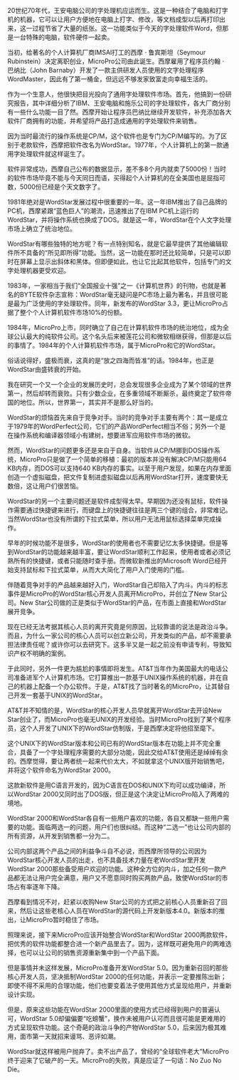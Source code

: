 20世纪70年代，王安电脑公司的字处理机应运而生。这是一种结合了电脑和打字机的机器，它可以让用户方便地在电脑上打字、修改，等文档成型以后再打印出来，这一过程节省了大量的纸张。这一功能类似于今天的字处理软件Word，但那是一台特殊的电脑，软件硬件一起卖。

当初，给著名的个人计算机厂商IMSAI打工的西摩 · 鲁宾斯坦（Seymour Rubinstein）决定离职创业，MicroPro公司由此诞生。西摩雇用了程序员约翰 · 巴纳比（John Barnaby）开发了一款主供研发人员使用的文字处理程序WordMaster，因此有了第一桶金，但远远不够发家致富走向幸福生活的。

作为一个生意人，他很快把目光投向了通用字处理软件市场。首先，他搞到一份研究报告，其中详细分析了IBM、王安电脑和施乐公司的字处理软件，各大厂商分别有一些什么功能一目了然。西摩开始让程序员巴纳比继续开发软件，补充添加各大软件厂商拥有的功能，并希望将产品打造成通用的字处理软件来销售。

因为当时最流行的操作系统是CP/M，这个软件也是专门为CP/M编写的。为了区别于老款软件，西摩把软件改名为WordStar。1977年，个人计算机上的第一款通用字处理软件就这样诞生了。

软件非常成功，西摩自己公布的数据显示，差不多8个月内就卖了5000份！当时的软件市场毕竟不能与今天同日而语，买得起个人计算机的在全美国也是屈指可数，5000份已经是个天文数字了。

1981年绝对是WordStar发展过程中很重要的一年。这一年IBM推出了自己品牌的PC机，西摩紧跟“蓝色巨人”的潮流，迅速推出了在IBM PC机上运行的WordStar，并将操作系统也换成了DOS。就是这一年，WordStar在个人文字处理市场上确立了统治地位。

WordStar有哪些独特的地方呢？有一点特别知名，就是它最早提供了其他编辑软件所不具备的“所见即所得”功能。当然，这一功能在那时还比较简单，只是可以即时在屏幕上显示出斜体和黑体。但即便如此，也让它比起其他软件，包括专门的文字处理机器更受欢迎。

1983年，一家相当于我们“全国报业十强”之一《计算机世界》的刊物，也就是著名的BYTE软件杂志宣称：WordStar毫无疑问是PC市场上最为著名，并且很可能是最为广泛使用的字处理软件。同年，新发布的WordStar 3.3，更让MicroPro占据了整个个人计算机软件市场10%的份额。

1984年，MicroPro上市，同时确立了自己在计算机软件市场的统治地位，成为全球公认最大的纯软件公司。这个名头后来被莲花公司和微软相继获得，但那是以后的事情了。1984年的个人计算机软件市场，属于MicroPro和它的WordStar。

俗话说得好，盛极而衰，这真的是“放之四海而皆准”的话。1984年，也正是WordStar由盛转衰的开始。

我在研究一个又一个企业的发展历史时，总会发现很多企业成为了某个领域的世界第一，然后却转而衰败。只有少数企业，在多重领域不断厮杀，最终奠定了软件帝国的地位。所以，世界第一，其实并不是那么好当的。

WordStar的烦恼首先来自于竞争对手。当时的竞争对手主要有两个：其一是成立于1979年的WordPerfect公司，它们的产品WordPerfect相当不俗；另外一个是在操作系统和编译器领域小有建树，想要进军应用软件市场的微软。

然而，WordStar的问题更多还是来自于自身。当软件从CP/M挪到DOS操作系统，MicroPro只是做了一个简单的移植：最初的版本并没有解决CP/M只能用64 KB内存，而DOS可以支持640 KB内存的事实。以至于用户发现，如果在内存里面创造一个虚拟磁盘，把文件复制进虚拟磁盘以后再用WordStar打开，速度要快无数倍，这让用户们很苦恼。

WordStar的另一个主要问题还是软件成型得太早。早期因为还没有鼠标，软件操作需要通过快捷键来进行，而键盘上的快捷键往往是两三个键的组合，非常难记。当然WordStar也没有所谓的下拉式菜单，所以用户无法用鼠标选择菜单完成操作。

早年的时候功能不是很多，WordStar的使用者也不需要记忆太多快捷键。但是等到WordStar的功能越来越丰富，要让WordStar顺利工作起来，使用者或者必须记熟所有的快捷键，或者只能随时查手册。而微软新推出的Microsoft Word已经开始支持鼠标和下拉式菜单，从而大大简化了用户入门使用的门槛。

伴随着竞争对手的产品越来越好入门，WordStar自己却陷入了内斗。内斗的标志事件是MicroPro的WordStar核心开发人员离开MicroPro，并创立了New Star公司。New Star公司做的正是类似于WordStar的产品，在市面上直接和WordStar展开竞争。

现在已经无法考据其核心人员的离开究竟是何原因，比较靠谱的说法是政治斗争。而且，为什么一家公司的核心人员可以创立新公司，开发类似的产品，却不需要承担法律责任呢？或许你可以去研究下。这多半又是一起之前没有申请专利，导致知识产权不明确的案例。

于此同时，另外一件更为尴尬的事情即将发生。AT&T当年作为美国最大的电话公司准备进军个人计算机市场。它打算推出一款基于UNIX操作系统的机器，并在自己的机器上配备一个办公软件。于是，AT&T找了当时著名的MicroPro，让其替自己开发一套基于UNIX的WordStar。

AT&T并不知情的是，WordStar的核心开发人员早就离开WordStar去开设New Star创业了，而MicroPro也毫无UNIX的开发经验。当时MicroPro找到了某个程序员，这个人开发了UNIX下的WordStar仿制版，于是西摩决定将他招至麾下。

这个UNIX下的WordStar版本和公司已有的WordStar版本在功能上并不完全重合，具备了一个字处理程序需要的大部分功能，因此交给AT&T使用还是绰绰有余的。西摩觉得，要让两者统一起来代价太大，不如就拿这个UNIX版开始销售吧，并将这个软件命名为WordStar 2000。

这款新软件是用C语言开发的，因为C语言在DOS和UNIX下均可以成功编译，所以WordStar 2000又同时出了DOS版，但正是这个决定让MicroPro陷入了两难的境地。

WordStar 2000和WordStar各自有一些用户喜欢的功能，各自又都缺一些用户需要的功能。面临两选一的问题，用户们也很纠结。而这种“二选一”也让公司内部的所有资源，从开发到销售都一分为二。

公司内部这两个产品之间的利益争斗自不必说，而西摩所领导的公司因为WordStar核心开发人员的出走，也不具备技术力量在老WordStar里开发WordStar 2000那些备受用户欢迎的功能。这种全方位的内斗，加之任何一款产品都无法让用户完全满意，用户又不愿意同时购买两款产品，致使WordStar的市场占有率逐年下降。

西摩看到情况不对，赶紧以收购New Star公司的方式把之前核心人员重新召了回来，然后让这些老核心人员在WordStar的源代码上开发新版本4.0。新版本的推出，让MicroPro暂时稳住了市场。

照理来说，接下来MicroPro应该开始整合WordStar和WordStar 2000两款软件，把优秀的软件功能都整合进一个新产品里去了。因为，这样既可避免用户的两难选择，也可以让公司的销售资源重新集中到一个产品下面。

但是事情并未这样发展，MicroPro准备开发WordStar 5.0。因为重新召回的那些核心开发人员，坚决抵制WordStar 2000的任何功能，并表示一定要推陈出新；即使不得不采用的合理功能，他们也要变着法子使用其他方式呈现给用户，并重新设计实现。

但是，原来这些功能在WordStar 2000里面的使用方式已经得到用户的普遍认可，WordStar 5.0却偏偏要“吃螃蟹”，换作未被用户认可而且很可能是更难用的方式呈现软件功能。这个奇葩的政治斗争的产物WordStar 5.0，后来因为极其难用，面市第一天就招来谩骂、恶评如潮。

WordStar就这样被用户抛弃了。卖不出产品了，曾经的“全球软件老大”MicroPro终于迎来了它破产的一天。MicroPro的失败，真是应证了一句话：No Zuo No Die。